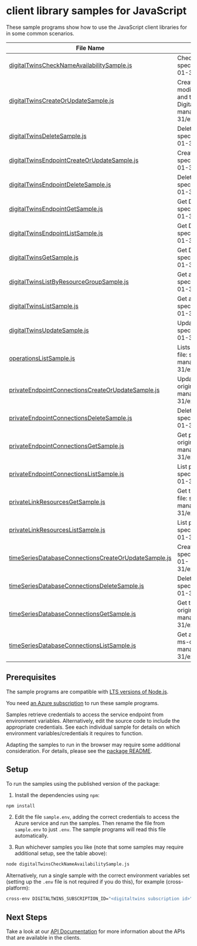 # client library samples for JavaScript

These sample programs show how to use the JavaScript client libraries for in some common scenarios.

| **File Name**                                                                                             | **Description**                                                                                                                                                                                                                                                                                                                                                                                                |
| --------------------------------------------------------------------------------------------------------- | -------------------------------------------------------------------------------------------------------------------------------------------------------------------------------------------------------------------------------------------------------------------------------------------------------------------------------------------------------------------------------------------------------------- |
| [digitalTwinsCheckNameAvailabilitySample.js][digitaltwinschecknameavailabilitysample]                     | Check if a DigitalTwinsInstance name is available. x-ms-original-file: specification/digitaltwins/resource-manager/Microsoft.DigitalTwins/stable/2023-01-31/examples/DigitalTwinsCheckNameAvailability_example.json                                                                                                                                                                                            |
| [digitalTwinsCreateOrUpdateSample.js][digitaltwinscreateorupdatesample]                                   | Create or update the metadata of a DigitalTwinsInstance. The usual pattern to modify a property is to retrieve the DigitalTwinsInstance and security metadata, and then combine them with the modified values in a new body to update the DigitalTwinsInstance. x-ms-original-file: specification/digitaltwins/resource-manager/Microsoft.DigitalTwins/stable/2023-01-31/examples/DigitalTwinsPut_example.json |
| [digitalTwinsDeleteSample.js][digitaltwinsdeletesample]                                                   | Delete a DigitalTwinsInstance. x-ms-original-file: specification/digitaltwins/resource-manager/Microsoft.DigitalTwins/stable/2023-01-31/examples/DigitalTwinsDelete_example.json                                                                                                                                                                                                                               |
| [digitalTwinsEndpointCreateOrUpdateSample.js][digitaltwinsendpointcreateorupdatesample]                   | Create or update DigitalTwinsInstance endpoint. x-ms-original-file: specification/digitaltwins/resource-manager/Microsoft.DigitalTwins/stable/2023-01-31/examples/DigitalTwinsEndpointPut_example.json                                                                                                                                                                                                         |
| [digitalTwinsEndpointDeleteSample.js][digitaltwinsendpointdeletesample]                                   | Delete a DigitalTwinsInstance endpoint. x-ms-original-file: specification/digitaltwins/resource-manager/Microsoft.DigitalTwins/stable/2023-01-31/examples/DigitalTwinsEndpointDelete_example.json                                                                                                                                                                                                              |
| [digitalTwinsEndpointGetSample.js][digitaltwinsendpointgetsample]                                         | Get DigitalTwinsInstances Endpoint. x-ms-original-file: specification/digitaltwins/resource-manager/Microsoft.DigitalTwins/stable/2023-01-31/examples/DigitalTwinsEndpointGet_example.json                                                                                                                                                                                                                     |
| [digitalTwinsEndpointListSample.js][digitaltwinsendpointlistsample]                                       | Get DigitalTwinsInstance Endpoints. x-ms-original-file: specification/digitaltwins/resource-manager/Microsoft.DigitalTwins/stable/2023-01-31/examples/DigitalTwinsEndpointsGet_example.json                                                                                                                                                                                                                    |
| [digitalTwinsGetSample.js][digitaltwinsgetsample]                                                         | Get DigitalTwinsInstances resource. x-ms-original-file: specification/digitaltwins/resource-manager/Microsoft.DigitalTwins/stable/2023-01-31/examples/DigitalTwinsGet_example.json                                                                                                                                                                                                                             |
| [digitalTwinsListByResourceGroupSample.js][digitaltwinslistbyresourcegroupsample]                         | Get all the DigitalTwinsInstances in a resource group. x-ms-original-file: specification/digitaltwins/resource-manager/Microsoft.DigitalTwins/stable/2023-01-31/examples/DigitalTwinsListByResourceGroup_example.json                                                                                                                                                                                          |
| [digitalTwinsListSample.js][digitaltwinslistsample]                                                       | Get all the DigitalTwinsInstances in a subscription. x-ms-original-file: specification/digitaltwins/resource-manager/Microsoft.DigitalTwins/stable/2023-01-31/examples/DigitalTwinsList_example.json                                                                                                                                                                                                           |
| [digitalTwinsUpdateSample.js][digitaltwinsupdatesample]                                                   | Update metadata of DigitalTwinsInstance. x-ms-original-file: specification/digitaltwins/resource-manager/Microsoft.DigitalTwins/stable/2023-01-31/examples/DigitalTwinsPatch_example.json                                                                                                                                                                                                                      |
| [operationsListSample.js][operationslistsample]                                                           | Lists all of the available DigitalTwins service REST API operations. x-ms-original-file: specification/digitaltwins/resource-manager/Microsoft.DigitalTwins/stable/2023-01-31/examples/DigitalTwinsOperationsList_example.json                                                                                                                                                                                 |
| [privateEndpointConnectionsCreateOrUpdateSample.js][privateendpointconnectionscreateorupdatesample]       | Update the status of a private endpoint connection with the given name. x-ms-original-file: specification/digitaltwins/resource-manager/Microsoft.DigitalTwins/stable/2023-01-31/examples/PrivateEndpointConnectionPut_example.json                                                                                                                                                                            |
| [privateEndpointConnectionsDeleteSample.js][privateendpointconnectionsdeletesample]                       | Delete private endpoint connection with the specified name. x-ms-original-file: specification/digitaltwins/resource-manager/Microsoft.DigitalTwins/stable/2023-01-31/examples/PrivateEndpointConnectionDelete_example.json                                                                                                                                                                                     |
| [privateEndpointConnectionsGetSample.js][privateendpointconnectionsgetsample]                             | Get private endpoint connection properties for the given private endpoint. x-ms-original-file: specification/digitaltwins/resource-manager/Microsoft.DigitalTwins/stable/2023-01-31/examples/PrivateEndpointConnectionByConnectionName_example.json                                                                                                                                                            |
| [privateEndpointConnectionsListSample.js][privateendpointconnectionslistsample]                           | List private endpoint connection properties. x-ms-original-file: specification/digitaltwins/resource-manager/Microsoft.DigitalTwins/stable/2023-01-31/examples/PrivateEndpointConnectionsList_example.json                                                                                                                                                                                                     |
| [privateLinkResourcesGetSample.js][privatelinkresourcesgetsample]                                         | Get the specified private link resource for the given Digital Twin. x-ms-original-file: specification/digitaltwins/resource-manager/Microsoft.DigitalTwins/stable/2023-01-31/examples/PrivateLinkResourcesByGroupId_example.json                                                                                                                                                                               |
| [privateLinkResourcesListSample.js][privatelinkresourceslistsample]                                       | List private link resources for given Digital Twin. x-ms-original-file: specification/digitaltwins/resource-manager/Microsoft.DigitalTwins/stable/2023-01-31/examples/PrivateLinkResourcesList_example.json                                                                                                                                                                                                    |
| [timeSeriesDatabaseConnectionsCreateOrUpdateSample.js][timeseriesdatabaseconnectionscreateorupdatesample] | Create or update a time series database connection. x-ms-original-file: specification/digitaltwins/resource-manager/Microsoft.DigitalTwins/stable/2023-01-31/examples/TimeSeriesDatabaseConnectionsPut_WithUserIdentity_example.json                                                                                                                                                                           |
| [timeSeriesDatabaseConnectionsDeleteSample.js][timeseriesdatabaseconnectionsdeletesample]                 | Delete a time series database connection. x-ms-original-file: specification/digitaltwins/resource-manager/Microsoft.DigitalTwins/stable/2023-01-31/examples/TimeSeriesDatabaseConnectionsDelete_example.json                                                                                                                                                                                                   |
| [timeSeriesDatabaseConnectionsGetSample.js][timeseriesdatabaseconnectionsgetsample]                       | Get the description of an existing time series database connection. x-ms-original-file: specification/digitaltwins/resource-manager/Microsoft.DigitalTwins/stable/2023-01-31/examples/TimeSeriesDatabaseConnectionsGet_example.json                                                                                                                                                                            |
| [timeSeriesDatabaseConnectionsListSample.js][timeseriesdatabaseconnectionslistsample]                     | Get all existing time series database connections for this DigitalTwins instance. x-ms-original-file: specification/digitaltwins/resource-manager/Microsoft.DigitalTwins/stable/2023-01-31/examples/TimeSeriesDatabaseConnectionsList_example.json                                                                                                                                                             |

## Prerequisites

The sample programs are compatible with [LTS versions of Node.js](https://github.com/nodejs/release#release-schedule).

You need [an Azure subscription][freesub] to run these sample programs.

Samples retrieve credentials to access the service endpoint from environment variables. Alternatively, edit the source code to include the appropriate credentials. See each individual sample for details on which environment variables/credentials it requires to function.

Adapting the samples to run in the browser may require some additional consideration. For details, please see the [package README][package].

## Setup

To run the samples using the published version of the package:

1. Install the dependencies using `npm`:

```bash
npm install
```

2. Edit the file `sample.env`, adding the correct credentials to access the Azure service and run the samples. Then rename the file from `sample.env` to just `.env`. The sample programs will read this file automatically.

3. Run whichever samples you like (note that some samples may require additional setup, see the table above):

```bash
node digitalTwinsCheckNameAvailabilitySample.js
```

Alternatively, run a single sample with the correct environment variables set (setting up the `.env` file is not required if you do this), for example (cross-platform):

```bash
cross-env DIGITALTWINS_SUBSCRIPTION_ID="<digitaltwins subscription id>" node digitalTwinsCheckNameAvailabilitySample.js
```

## Next Steps

Take a look at our [API Documentation][apiref] for more information about the APIs that are available in the clients.

[digitaltwinschecknameavailabilitysample]: https://github.com/Azure/azure-sdk-for-js/blob/main/sdk/digitaltwins/arm-digitaltwins/samples/v3/javascript/digitalTwinsCheckNameAvailabilitySample.js
[digitaltwinscreateorupdatesample]: https://github.com/Azure/azure-sdk-for-js/blob/main/sdk/digitaltwins/arm-digitaltwins/samples/v3/javascript/digitalTwinsCreateOrUpdateSample.js
[digitaltwinsdeletesample]: https://github.com/Azure/azure-sdk-for-js/blob/main/sdk/digitaltwins/arm-digitaltwins/samples/v3/javascript/digitalTwinsDeleteSample.js
[digitaltwinsendpointcreateorupdatesample]: https://github.com/Azure/azure-sdk-for-js/blob/main/sdk/digitaltwins/arm-digitaltwins/samples/v3/javascript/digitalTwinsEndpointCreateOrUpdateSample.js
[digitaltwinsendpointdeletesample]: https://github.com/Azure/azure-sdk-for-js/blob/main/sdk/digitaltwins/arm-digitaltwins/samples/v3/javascript/digitalTwinsEndpointDeleteSample.js
[digitaltwinsendpointgetsample]: https://github.com/Azure/azure-sdk-for-js/blob/main/sdk/digitaltwins/arm-digitaltwins/samples/v3/javascript/digitalTwinsEndpointGetSample.js
[digitaltwinsendpointlistsample]: https://github.com/Azure/azure-sdk-for-js/blob/main/sdk/digitaltwins/arm-digitaltwins/samples/v3/javascript/digitalTwinsEndpointListSample.js
[digitaltwinsgetsample]: https://github.com/Azure/azure-sdk-for-js/blob/main/sdk/digitaltwins/arm-digitaltwins/samples/v3/javascript/digitalTwinsGetSample.js
[digitaltwinslistbyresourcegroupsample]: https://github.com/Azure/azure-sdk-for-js/blob/main/sdk/digitaltwins/arm-digitaltwins/samples/v3/javascript/digitalTwinsListByResourceGroupSample.js
[digitaltwinslistsample]: https://github.com/Azure/azure-sdk-for-js/blob/main/sdk/digitaltwins/arm-digitaltwins/samples/v3/javascript/digitalTwinsListSample.js
[digitaltwinsupdatesample]: https://github.com/Azure/azure-sdk-for-js/blob/main/sdk/digitaltwins/arm-digitaltwins/samples/v3/javascript/digitalTwinsUpdateSample.js
[operationslistsample]: https://github.com/Azure/azure-sdk-for-js/blob/main/sdk/digitaltwins/arm-digitaltwins/samples/v3/javascript/operationsListSample.js
[privateendpointconnectionscreateorupdatesample]: https://github.com/Azure/azure-sdk-for-js/blob/main/sdk/digitaltwins/arm-digitaltwins/samples/v3/javascript/privateEndpointConnectionsCreateOrUpdateSample.js
[privateendpointconnectionsdeletesample]: https://github.com/Azure/azure-sdk-for-js/blob/main/sdk/digitaltwins/arm-digitaltwins/samples/v3/javascript/privateEndpointConnectionsDeleteSample.js
[privateendpointconnectionsgetsample]: https://github.com/Azure/azure-sdk-for-js/blob/main/sdk/digitaltwins/arm-digitaltwins/samples/v3/javascript/privateEndpointConnectionsGetSample.js
[privateendpointconnectionslistsample]: https://github.com/Azure/azure-sdk-for-js/blob/main/sdk/digitaltwins/arm-digitaltwins/samples/v3/javascript/privateEndpointConnectionsListSample.js
[privatelinkresourcesgetsample]: https://github.com/Azure/azure-sdk-for-js/blob/main/sdk/digitaltwins/arm-digitaltwins/samples/v3/javascript/privateLinkResourcesGetSample.js
[privatelinkresourceslistsample]: https://github.com/Azure/azure-sdk-for-js/blob/main/sdk/digitaltwins/arm-digitaltwins/samples/v3/javascript/privateLinkResourcesListSample.js
[timeseriesdatabaseconnectionscreateorupdatesample]: https://github.com/Azure/azure-sdk-for-js/blob/main/sdk/digitaltwins/arm-digitaltwins/samples/v3/javascript/timeSeriesDatabaseConnectionsCreateOrUpdateSample.js
[timeseriesdatabaseconnectionsdeletesample]: https://github.com/Azure/azure-sdk-for-js/blob/main/sdk/digitaltwins/arm-digitaltwins/samples/v3/javascript/timeSeriesDatabaseConnectionsDeleteSample.js
[timeseriesdatabaseconnectionsgetsample]: https://github.com/Azure/azure-sdk-for-js/blob/main/sdk/digitaltwins/arm-digitaltwins/samples/v3/javascript/timeSeriesDatabaseConnectionsGetSample.js
[timeseriesdatabaseconnectionslistsample]: https://github.com/Azure/azure-sdk-for-js/blob/main/sdk/digitaltwins/arm-digitaltwins/samples/v3/javascript/timeSeriesDatabaseConnectionsListSample.js
[apiref]: https://learn.microsoft.com/javascript/api/@azure/arm-digitaltwins?view=azure-node-preview
[freesub]: https://azure.microsoft.com/free/
[package]: https://github.com/Azure/azure-sdk-for-js/tree/main/sdk/digitaltwins/arm-digitaltwins/README.md
